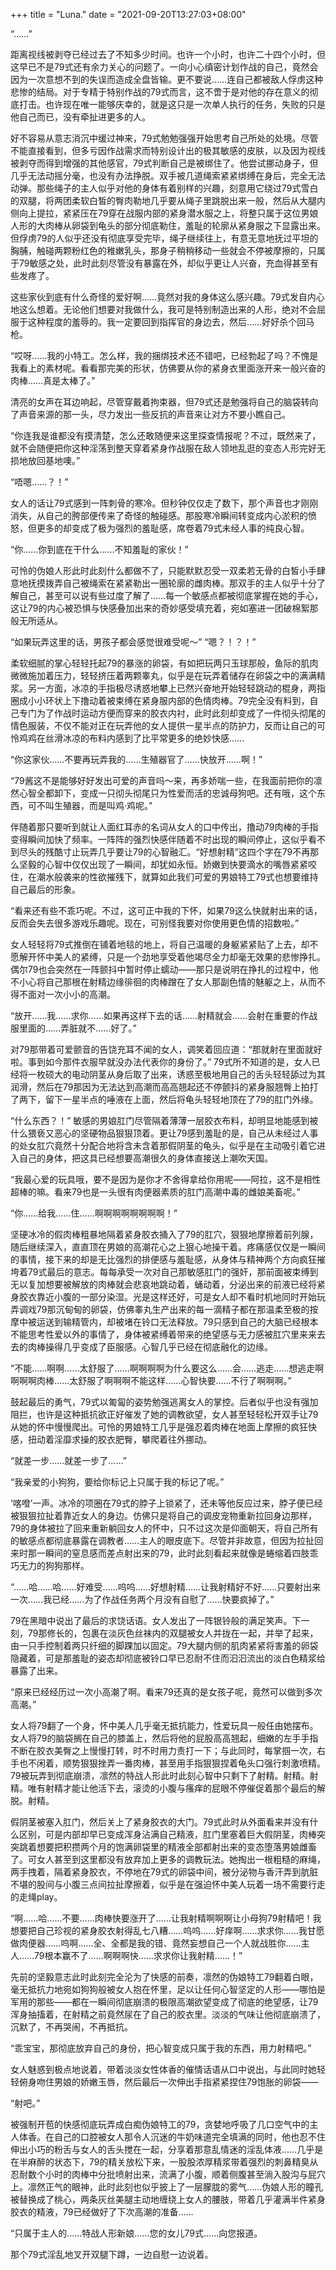 +++
title = "Luna."
date = "2021-09-20T13:27:03+08:00"

“……”

距离视线被剥夺已经过去了不知多少时间。也许一个小时，也许二十四个小时，但这早已不是79式还有余力关心的问题了。一向小心缜密计划作战的自己，竟然会因为一次意想不到的失误而造成全盘皆输。更不要说……连自己都被敌人俘虏这种悲惨的结局。对于专精于特别作战的79式而言，这不啻于是对他的存在意义的彻底打击。也许现在唯一能够庆幸的，就是这只是一次单人执行的任务，失败的只是他自己而已，没有牵扯进更多的人。

好不容易从意志消沉中缓过神来，79式勉勉强强开始思考自己所处的处境。尽管不能直接看到，但多亏因作战需求而特别设计出的极其敏感的皮肤，以及因为视线被剥夺而得到增强的其他感官，79式判断自己是被绑住了。他尝试挪动身子，但几乎无法动摇分毫，也没有办法挣脱。双手被几道绳索紧紧绑缚在身后，完全无法动弹。那些绳子的主人似乎对他的身体有着别样的兴趣，刻意用它绕过79式雪白的双腿，将两团柔软白皙的臀肉勒地几乎要从绳子里跳脱出来一般，然后从大腿内侧向上提拉，紧紧压在79穿在战服内部的紧身潜水服之上，将整只属于这位男娘人形的大肉棒从卵袋到龟头的部分彻底勒住，羞耻的轮廓从紧身服之下显露出来。但俘虏79的人似乎还没有彻底享受完毕，绳子继续往上，有意无意地抚过平坦的胸脯，触碰两颗粉红色的稚嫩乳头，那身子稍稍移动一些就会不停被摩擦的，只属于79敏感之处，此时此刻尽管没有暴露在外，却似乎更让人兴奋，充血得甚至有些发疼了。

这些家伙到底有什么奇怪的爱好啊……竟然对我的身体这么感兴趣。79式发自内心地这么想着。无论他们想要对我做什么，我可是特别制造出来的人形，绝对不会屈服于这种程度的羞辱的。我一定要回到指挥官的身边去，然后……好好杀个回马枪。

“哎呀……我的小特工。怎么样，我的捆绑技术还不错吧，已经勃起了吗？不愧是我看上的素材呢。看看那完美的形状，仿佛要从你的紧身衣里面涨开来一般兴奋的肉棒……真是太棒了。”

清亮的女声在耳边响起，尽管穿戴着拘束器，但79式还是勉强将自己的脑袋转向了声音来源的那一头，尽力发出一些反抗的声音来让对方不要小瞧自己。

“你连我是谁都没有摸清楚，怎么还敢随便来这里探查情报呢？不过，既然来了，就不会随便把你这种淫荡到整天穿着紧身作战服在敌人领地乱逛的变态人形完好无损地放回基地噢。”

“唔嗯……？！”

女人的话让79式感到一阵刺骨的寒冷。但秒钟仅仅走了数下，那个声音也才刚刚消失，从自己的胯部便传来了奇怪的触碰感。那股寒冷瞬间转变成内心淤积的愤怒，但更多的却变成了极为强烈的羞耻感，席卷着79式未经人事的纯良心智。

“你……你到底在干什么……不知羞耻的家伙！”

可怜的伪娘人形此时此刻什么都做不了，只能默默忍受一双柔若无骨的白皙小手肆意地抚摸拨弄自己被绳索在紧紧勒出一圈轮廓的雌肉棒。那双手的主人似乎十分了解自己，甚至可以说有些过度了解了……每一个敏感点都被彻底掌握在她的手心，这让79的内心被恐惧与快感叠加出来的奇妙感受填充着，宛如塞进一团破棉絮那般无所适从。

“如果玩弄这里的话，男孩子都会感觉很难受呢～” “嗯？！？！”

柔软细腻的掌心轻轻托起79的暴涨的卵袋，有如把玩两只玉球那般，鱼际的肌肉微微施加着压力，轻轻挤压着两颗睾丸，似乎是在玩弄着储存在卵袋之中的满满精浆。另一方面，冰凉的手指极尽诱惑地攀上已然兴奋地开始轻轻跳动的棍身，两指圈成小小环状上下撸动着被束缚在紧身服内部的色情肉棒。79完全没有料到，自己专门为了作战时运动方便而穿来的胶衣内衬，此时此刻却变成了一件彻头彻尾的情色服装，不仅不能对正在玩弄他的女人提供一星半点的防护力，反而让自己的可怜鸡鸡在丝滑冰凉的布料内感到了比平常更多的绝妙快感……

“你这家伙……不要再玩弄我的……生殖器官了……快放开……啊！”

“79酱这不是能够好好发出可爱的声音吗～来，再多娇喘一些，在我面前把你的凛然心智全都卸下，变成一只彻头彻尾只为性爱而活的忠诚母狗吧。还有哦，这个东西，可不叫生殖器，而是叫鸡·鸡呢。”

伴随着那只要听到就让人面红耳赤的名词从女人的口中传出，撸动79肉棒的手指变得瞬间加快了频率。一阵阵的强烈快感伴随着不时出现的瞬间停止，这似乎看不到尽头的残酷寸止玩弄几乎要让79的心智融汇。“好想射精”这四个字在79不再那么坚毅的心智中仅仅出现了一瞬间，却犹如永恒。娇嫩到快要滴水的嘴唇紧紧咬住，在潮水般袭来的性欲摧残下，就算如此我们可爱的男娘特工79式也想要维持自己最后的形象。

“看来还有些不乖巧呢。不过，这可正中我的下怀，如果79这么快就射出来的话，反而会失去很多游戏乐趣呢。现在，可别怪我要对你使用更色情的招数啦。”

女人轻轻将79式推倒在铺着地毯的地上，将自己温暖的身躯紧紧贴了上去，却不愿解开怀中美人的紧缚，只是一个劲地享受着他竭尽全力却毫无效果的悲惨挣扎。偶尔79也会突然在一阵颤抖中暂时停止蠕动——那只是说明在挣扎的过程中，他不小心将自己那根在射精边缘徘徊的肉棒蹭在了女人那副色情的魅躯之上，从而不得不面对一次小小的高潮。

“放开……我……求你……如果再这样下去的话……射精就会……会射在重要的作战服里面的……弄脏就不……好了。”

对79那带着可爱颤音的告饶充耳不闻的女人，调笑着回应道：“那就射在里面就好啦。事到如今那件衣服早就没办法代表你的身份了。” 79式所不知道的是，女人已经将一枚硕大的电动阴茎从身后取了出来，诱惑至极地用自己的舌头轻轻舔过为其润滑，然后在79那因为无法达到高潮而高高翘起还不停颤抖的紧身服翘臀上拍打了两下，留下一星半点的唾液在上面，然后将龟头轻轻地顶在了79的肛门外缘。

“什么东西？！” 敏感的男娘肛门尽管隔着薄薄一层胶衣布料，却明显地能感到被什么猥亵又恶心的坚硬物品狠狠顶着。更让79感到羞耻的是，自己从未经过人事的处女肛穴竟然十分配合地将含未含着那假阴茎的龟头，似乎是在主动吸引着它进入自己的身体，把这具已经想要高潮很久的身体直接送上潮吹天国。

“我最心爱的玩具哦，要不是因为是你才不舍得拿给你用呢——阿拉，这不是相性超棒的嘛。看来79也是一头很有肉便器素质的肛门高潮中毒的雌娘美畜呢。”

“你……给我……住……啊啊啊啊啊啊啊啊！”

坚硬冰冷的假肉棒粗暴地隔着紧身胶衣捅入了79的肛穴，狠狠地摩擦着前列腺，随后继续深入，直直顶在男娘的高潮花心之上狠心地操干着。疼痛感仅仅是一瞬间的事情，接下来的却是无比强烈的排便感与羞耻感，从身体与精神两个方向疯狂摧垮着79式最后的意志。每每承受一次对自己那敏感肛门的强奸，那前面被束缚到无以复加想要被解放的肉棒就会悲哀地跳动着，蛹动着，分泌出来的前液已经将紧身胶衣靠近小腹的一部分染湿。光是这样还好，可是女人却不看时机地同时开始玩弄调戏79那沉甸甸的卵袋，仿佛睾丸生产出来的每一滴精子都在那温柔至极的按摩中被运送到输精管内，却被堵在铃口无法释放。79只感到自己的大脑已经根本不能思考性爱以外的事情了，身体被紧缚着带来的绝望感与无力感被肛穴里来来去去的肉棒操得几乎变成了臣服感。心智几乎已经在彻底融化的边缘。

“不能……啊啊……太舒服了……啊啊啊啊为什么要这么……会……逃走……想逃走啊啊啊啊肉棒……太舒服了啊啊啊不能这样……心智快要……不行了啊啊啊。”

鼓起最后的勇气，79式以匍匐的姿势勉强逃离女人的掌控。后者似乎也没有强加阻拦，也许是这种抵抗欲正好催发了她的调教欲望，女人甚至轻轻松开双手让79从她的怀中慢慢爬出。可怜的男娘特工几乎是强忍着肉棒在地面上摩擦的疯狂快感，扭动着淫靡求操的胶衣肥臀，攀爬着往外挪动。

“就差一步……就差一步了……”

“我亲爱的小狗狗，要给你标记上只属于我的标记了呢。”

‘喀噔’一声。冰冷的项圈在79式的脖子上锁紧了，还未等他反应过来，脖子便已经被狠狠拉扯着靠近女人的身边。仿佛只是将自己的调皮宠物重新拉回身边那样，79的身体被拉了回来重新躺回女人的怀中，只不过这次是仰面朝天，将自己所有的敏感点都彻底暴露在调教者……主人的眼皮底下。尽管并非故意，但因为拉扯回来时那一瞬间的窒息感而差点射出来的79，此时此刻看起来就像是蜷缩着四肢乖巧无力的狗狗那样。

“……哈……哈……好难受……呜呜……好想射精……让我射精好不好……只要射出来一次……我已经……为了作战任务两个月没有自慰了……快要疯掉了。”

79在黑暗中说出了最后的求饶话语。女人发出了一阵银铃般的满足笑声。下一刻，79那修长的，包裹在淡灰色丝袜内的双腿被女人并拢在一起，并举了起来，由一只手控制着两只纤细的脚踝加以固定。79大腿内侧的肌肉紧紧将害羞的卵袋隐藏着，可是那羞耻的姿态却彻底被铃口早已忍耐不住而汩汩流出的淡白色精浆给暴露了出来。

“原来已经经历过一次小高潮了啊。看来79还真的是女孩子呢，竟然可以做到多次高潮。”

女人将79翻了一个身，怀中美人几乎毫无抵抗能力，性爱玩具一般任由她摆布。女人将79的脑袋搁在自己的膝盖上，然后将他的屁股高高翘起，细嫩的左手手指不断在胶衣美臀之上慢慢打转，时不时用力责打一下；与此同时，每掌掴一次，右手也不闲着，顺势狠狠挫弄一番肉棒，甚至用手指狠狠捏着龟头口强行刺激喷精。79被玩弄到彻底崩溃，凛然的特战人形此时此刻心智中只剩下了射精。射精。射精。唯有射精才能让他活下去，滚烫的小腹与瘙痒的屁眼不停催促着那个最后的解脱。射精。

假阴茎被塞入肛门，然后关上了紧身胶衣的大门。79式此时从外面看来并没有什么区别，可是内部却早已变成浑身沾满自己精液，肛门里塞着巨大假阴茎，肉棒突突跳着想要把积攒两个月的饱满卵袋里的精液全部都射出来的变态堕落男娘雌畜了。可女人甚至到这里都没有放弃加上更多的调教玩法。她掏出一根粗糙的麻绳，两手拽着，隔着紧身胶衣，不停地在79式的卵袋中间，被分泌物与香汗弄到肮脏不堪的股间与小腹三点间拉扯摩擦着，似乎是在强迫怀中美人玩着一场不需要行走的走绳play。

“啊……哈……不要……肉棒快要涨开了……让我射精啊啊啊让小母狗79射精吧！我想要把自己珍视的紧身胶衣射得乱七八糟……呜呜……好痒啊……求求你……我甘愿做肉便器……呜啊……全、全都是我的错、竟然妄想自己一个人就战胜你……主人……79根本赢不了……啊啊啊快……求求你让我射精……！”

先前的坚毅意志此时此刻完全沦为了快感的前奏，凛然的伪娘特工79翻着白眼，毫无抵抗力地宛如狗狗般被女人抱在怀里，足以让任何心智坚定的人形——哪怕是军用的那些——都在一瞬间彻底崩溃的极限高潮欲望变成了彻底的绝望感，让79浑身抽搐着，在射精之前竟然尿在了自己的胶衣里。淡淡的气味让他彻底崩溃了，沉默了，不再哭闹，不再抵抗。

“乖宝宝，那彻底放弃自己的身份，把心智变成只属于我的东西，用力射精吧。”

女人魅惑到极点地说着，带着淡淡女性体香的催情话语从口中说出，与此同时她轻轻俯身吻住男娘的娇嫩玉唇，然后最后一次伸出手指紧紧捏住79饱胀的卵袋——

“射吧。”

被强制开苞的快感彻底玩弄成白痴伪娘特工的79，贪婪地呼吸了几口空气中的主人体香。在自己的口腔被女人那令人沉迷的牛奶味道完全填满的同时，他也忍不住伸出小巧的粉舌与女人的舌头搅在一起，分享着那意乱情迷的淫乱体液……几乎是在半麻醉的状态下，79的精关放松下来，一股股浓厚精浆带着强烈的刺鼻精臭从忍耐数个小时的肉棒中分批喷射出来，流满了小腹，顺着侧腹甚至淌入股沟与屁穴上。凛然正气的眼神，此时此刻也似乎披上了一层朦胧的雾气……伪娘人形的瞳孔被替换成了桃心，两条灰丝美腿主动地缠绕上女人的腰肢，带着几乎灌满半件紧身胶衣的精液，79已经做好了下次高潮的准备……

“只属于主人的……特战人形新娘……您的女儿79式……向您报道。

那个79式淫乱地叉开双腿下蹲，一边自慰一边说着。